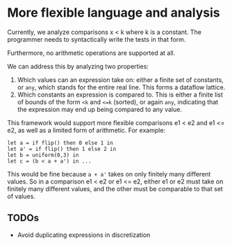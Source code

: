 # More flexible language and analysis

Currently, we analyze comparisons x < k where k is a constant. The programmer needs to syntactically write the tests in that form.

Furthermore, no arithmetic operations are supported at all.

We can address this by analyzing two properties:
1. Which values can an expression take on: either a finite set of constants, or `any`, which stands for the entire real line. This forms a dataflow lattice.
2. Which constants an expression is compared to. This is either a finite list of bounds of the form `<k` and `<=k` (sorted), or again `any`, indicating that the expression may end up being compared to any value.

This framework would support more flexible comparisons e1 < e2 and e1 <= e2, as well as a limited form of arithmetic. For example:

    let a = if flip() then 0 else 1 in
    let a' = if flip() then 1 else 2 in
    let b = uniform(0,3) in
    let c = (b < a + a') in ...

This would be fine because `a + a'` takes on only finitely many different values. So in a comparison e1 < e2 or e1 <= e2, either e1 or e2 must take on finitely many different values, and the other must be comparable to that set of values.

## TODOs

- Avoid duplicating expressions in discretization